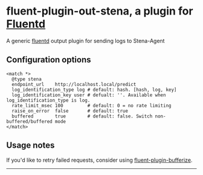 # fluent-plugin-out-stena, a plugin for [Fluentd](http://fluentd.org)

A generic [fluentd][1] output plugin for sending logs to Stena-Agent

## Configuration options

    <match *>
      @type stena
      endpoint_url    http://localhost.local/predict
      log_identification_type log # default: hash. [hash, log, key]
      log_identification_key user # defualt: ''. Available when log_identification_type is log.
      rate_limit_msec 100         # default: 0 = no rate limiting
      raise_on_error  false       # default: true
      buffered        true        # default: false. Switch non-buffered/buffered mode
    </match>

## Usage notes

If you'd like to retry failed requests, consider using [fluent-plugin-bufferize][2].

----

  [1]: http://fluentd.org/
  [2]: https://github.com/tagomoris/fluent-plugin-growthforecast
